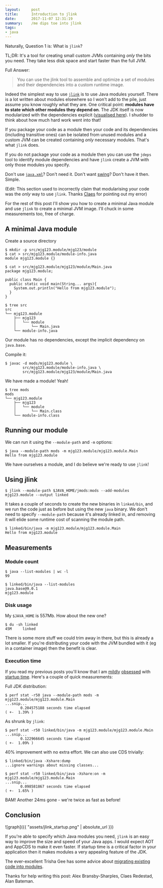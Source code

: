 ```yaml
---
layout:     post
title:      Introduction to jlink
date:       2017-11-07 12:31:19
summary:    /me dips toe into jlink
tags:
- java
---
```


Naturally, Question 1 is: What is `jlink`?

TL;DR: It's a tool for creating small custom JVMs containing *only* the bits you need. They take less disk space and start faster than the full JVM.

Full Answer:

> You can use the jlink tool to assemble and optimize a set of modules and their dependencies into a custom runtime image.

Indeed the simplest way to use [`jlink`](https://docs.oracle.com/javase/9/tools/jlink.htm) is to use Java modules yourself. There is a lot written about modules elsewhere so I won't add to the pile, just assume you know roughly what they are. One critical point: **modules have to state which other modules they depend on**. The JDK itself is now modularized with the dependencies explicit ([visualised here](https://github.com/accso/java9-jigsaw-depvis#what-is-this-about)). I shudder to think about how much hard work went into that!

If you package your code as a module then your code and its dependencies (including transitive ones) can be isolated from unused modules and a custom JVM can be created containing *only* necessary modules. That's what `jlink` does.

If you do not package your code as a module then you can use the `jdeps` tool to identify module dependencies and have `jlink` create a JVM with only those modules you specify.

Don't use [`java.xml`](https://docs.oracle.com/javase/9/docs/api/java.xml-summary.html)? Don't need it.  Don't want [swing](https://docs.oracle.com/javase/9/docs/api/javafx.swing-summary.html)? Don't have it then. Simple.

(Edit: This section used to incorrectly claim that modularising your code was the *only* way to use `jlink`. Thanks [Claes](https://twitter.com/cl4es) for pointing out my error)

For the rest of this post I'll show you how to create a minimal Java module and use `jlink` to create a minimal JVM image. I'll chuck in some measurements too, free of charge.

## A minimal Java module

Create a source directory

```shell
$ mkdir -p src/mjg123.module/mjg123/module
$ cat > src/mjg123.module/module-info.java
module mjg123.module {}

$ cat > src/mjg123.module/mjg123/module/Main.java
package mjg123.module;

public class Main {
  public static void main(String... args){
    System.out.println("Hello from mjg123.module");
  }
}

$ tree src 
src
└── mjg123.module
    ├── mjg123
    │   └── module
    │       └── Main.java
    └── module-info.java
```

Our module has no dependencies, except the implicit dependency on `java.base`.

Compile it:

```shell
$ javac -d mods/mjg123.module \
        src/mjg123.module/module-info.java \
        src/mjg123.module/mjg123/module/Main.java
```

We have made a module! Yeah!

```shell
$ tree mods
mods
└── mjg123.module
    ├── mjg123
    │   └── module
    │       └── Main.class
    └── module-info.class
```

## Running our module

We can run it using the `--module-path` and `-m` options:

```shell
$ java --module-path mods -m mjg123.module/mjg123.module.Main
Hello from mjg123.module
```

We have ourselves a module, and I do believe we're ready to use `jlink`!

## Using jlink

```shell
$ jlink --module-path $JAVA_HOME/jmods:mods --add-modules mjg123.module --output linked
```

It takes a couple of seconds to create the new binaries in `linked/bin`, and we run the code just as before but using the new `java` binary. We don't need to specify `--module-path` because it's already linked in, and removing it will elide some runtime cost of scanning the module path.

```shell
$ linked/bin/java -m mjg123.module/mjg123.module.Main
Hello from mjg123.module
```

## Measurements

### Module count

```shell
$ java --list-modules | wc -l
99
```

```shell
$ linked/bin/java --list-modules
java.base@9.0.1
mjg123.module
```

### Disk usage

My `$JAVA_HOME` is 557Mb. How about the new one?

```shell
$ du -sh linked
45M     linked
```

There is some more stuff we could trim away in there, but this is already a lot smaller. If you're distributing your code with the JVM bundled with it (eg in a container image) then the benefit is clear.

### Execution time

If you read my previous posts you'll know that I am [mildly](/2017/10/02/JVM-startup.html) [obsessed](/2017/10/04/AppCDS-and-Clojure.html) with [startup time](/2017/10/16/Clojure-1.9-startup.html). Here's a couple of quick measurements:

Full JDK distribution:

```shell
$ perf stat -r50 java --module-path mods -m mjg123.module/mjg123.module.Main
...snip...
       0.204575188 seconds time elapsed                                          ( +-  1.39% )
```

As shrunk by `jlink`:

```shell
$ perf stat -r50 linked/bin/java -m mjg123.module/mjg123.module.Main
...snip...
       0.122966645 seconds time elapsed                                          ( +-  1.09% )
```

40% improvement with no extra effort. We can also use CDS trivially:

```shell
$ linked/bin/java -Xshare:dump
...ignore warnings about missing classes...

$ perf stat -r50 linked/bin/java -Xshare:on -m mjg123.module/mjg123.module.Main
...snip...
       0.098581867 seconds time elapsed                                          ( +-  1.65% )
```

BAM! Another 24ms gone - we're twice as fast as before!

## Conclusion

![graph]({{ "assets/jlink_startup.png" | absolute_url }})

If you're able to specify which Java modules you need, `jlink` is an easy way to improve the size and speed of your Java apps. I would expect AOT and AppCDS to make it even faster. If startup time is a critical factor in your application then it makes modules a very appealing feature of the JDK.

The ever-excellent Trisha Gee has some advice about [migrating existing code into modules](https://www.infoq.com/articles/Java-Jigsaw-Migration-Guide).

Thanks for help writing this post: Alex Bransby-Sharples, Claes Redestad, Alan Bateman.

